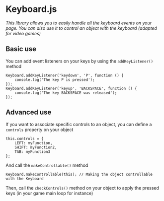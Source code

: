 Keyboard.js
==============
*This library allows you to easily handle all the keyboard events on your page.*
*You can also use it to control an object with the keyboard (adapted for video games)*

## Basic use ##
You can add event listeners on your keys by using the `addKeyListener()` method  

    Keyboard.addKeyListener('keydown', 'P', function () {
        console.log('The key P is pressed');  
    });  
    Keyboard.addKeyListener('keyup', 'BACKSPACE', function () {  
        console.log('The key BACKSPACE was released');  
    });
  
## Advanced use ##
If you want to associate specific controls to an object, you can define a `controls` property on your object
  
    this.controls = {
        LEFT: myFunction,
        SHIFT: myFunction2,
        TAB: myFunction3
    };

And call the `makeControllable()` method

    Keyboard.makeControllable(this); // Making the object controllable with the Keyboard
  
Then, call the `checkControls()` method on your object to apply the pressed keys (in your game main loop for instance)